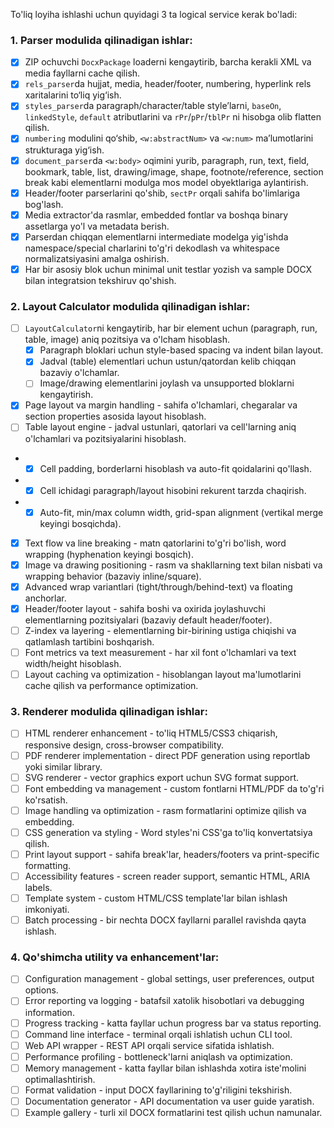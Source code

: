 To'liq loyiha ishlashi uchun quyidagi 3 ta logical service kerak bo'ladi:

### 1. Parser modulida qilinadigan ishlar:

- [x] ZIP ochuvchi `DocxPackage` loaderni kengaytirib, barcha kerakli XML va media fayllarni cache qilish.
- [x] `rels_parser`da hujjat, media, header/footer, numbering, hyperlink rels xaritalarini to‘liq yig‘ish.
- [x] `styles_parser`da paragraph/character/table style’larni, `baseOn`, `linkedStyle`, `default` atributlarini va `rPr`/`pPr`/`tblPr` ni hisobga olib flatten qilish.
- [x] `numbering` modulini qo‘shib, `<w:abstractNum>` va `<w:num>` ma’lumotlarini strukturaga yig‘ish.
- [x] `document_parser`da `<w:body>` oqimini yurib, paragraph, run, text, field, bookmark, table, list, drawing/image, shape, footnote/reference, section break kabi elementlarni modulga mos model obyektlariga aylantirish.
- [x] Header/footer parserlarini qo'shib, `sectPr` orqali sahifa bo'limlariga bog'lash.
- [x] Media extractor'da rasmlar, embedded fontlar va boshqa binary assetlarga yo'l va metadata berish.
- [x] Parserdan chiqqan elementlarni intermediate modelga yig'ishda namespace/special charlarini to'g'ri dekodlash va whitespace normalizatsiyasini amalga oshirish.
- [x] Har bir asosiy blok uchun minimal unit testlar yozish va sample DOCX bilan integratsion tekshiruv qo'shish.

### 2. Layout Calculator modulida qilinadigan ishlar:

- [ ] `LayoutCalculator`ni kengaytirib, har bir element uchun (paragraph, run, table, image) aniq pozitsiya va o'lcham hisoblash.
	- [x] Paragraph bloklari uchun style-based spacing va indent bilan layout.
	- [x] Jadval (table) elementlari uchun ustun/qatordan kelib chiqqan bazaviy o'lchamlar.
	- [ ] Image/drawing elementlarini joylash va unsupported bloklarni kengaytirish.
- [x] Page layout va margin handling - sahifa o'lchamlari, chegaralar va section properties asosida layout hisoblash.
- [ ] Table layout engine - jadval ustunlari, qatorlari va cell'larning aniq o'lchamlari va pozitsiyalarini hisoblash.
-  - [x] Cell padding, borderlarni hisoblash va auto-fit qoidalarini qo'llash.
-  - [x] Cell ichidagi paragraph/layout hisobini rekurent tarzda chaqirish.
-  - [x] Auto-fit, min/max column width, grid-span alignment (vertikal merge keyingi bosqichda).
- [x] Text flow va line breaking - matn qatorlarini to'g'ri bo'lish, word wrapping (hyphenation keyingi bosqich).
- [x] Image va drawing positioning - rasm va shakllarning text bilan nisbati va wrapping behavior (bazaviy inline/square).
- [x] Advanced wrap variantlari (tight/through/behind-text) va floating anchorlar.
- [x] Header/footer layout - sahifa boshi va oxirida joylashuvchi elementlarning pozitsiyalari (bazaviy default header/footer).
- [ ] Z-index va layering - elementlarning bir-birining ustiga chiqishi va qatlamlash tartibini boshqarish.
- [ ] Font metrics va text measurement - har xil font o'lchamlari va text width/height hisoblash.
- [ ] Layout caching va optimization - hisoblangan layout ma'lumotlarini cache qilish va performance optimization.

### 3. Renderer modulida qilinadigan ishlar:

- [ ] HTML renderer enhancement - to'liq HTML5/CSS3 chiqarish, responsive design, cross-browser compatibility.
- [ ] PDF renderer implementation - direct PDF generation using reportlab yoki similar library.
- [ ] SVG renderer - vector graphics export uchun SVG format support.
- [ ] Font embedding va management - custom fontlarni HTML/PDF da to'g'ri ko'rsatish.
- [ ] Image handling va optimization - rasm formatlarini optimize qilish va embedding.
- [ ] CSS generation va styling - Word styles'ni CSS'ga to'liq konvertatsiya qilish.
- [ ] Print layout support - sahifa break'lar, headers/footers va print-specific formatting.
- [ ] Accessibility features - screen reader support, semantic HTML, ARIA labels.
- [ ] Template system - custom HTML/CSS template'lar bilan ishlash imkoniyati.
- [ ] Batch processing - bir nechta DOCX fayllarni parallel ravishda qayta ishlash.

### 4. Qo'shimcha utility va enhancement'lar:

- [ ] Configuration management - global settings, user preferences, output options.
- [ ] Error reporting va logging - batafsil xatolik hisobotlari va debugging information.
- [ ] Progress tracking - katta fayllar uchun progress bar va status reporting.
- [ ] Command line interface - terminal orqali ishlatish uchun CLI tool.
- [ ] Web API wrapper - REST API orqali service sifatida ishlatish.
- [ ] Performance profiling - bottleneck'larni aniqlash va optimization.
- [ ] Memory management - katta fayllar bilan ishlashda xotira iste'molini optimallashtirish.
- [ ] Format validation - input DOCX fayllarining to'g'riligini tekshirish.
- [ ] Documentation generator - API documentation va user guide yaratish.
- [ ] Example gallery - turli xil DOCX formatlarini test qilish uchun namunalar.
